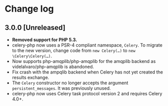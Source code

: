 # Change log

## 3.0.0 [Unreleased]

- **Removed support for PHP 5.3.**
- celery-php now uses a PSR-4 compliant namespace, `Celery`. To migrate to the
  new version, change code from `new Celery(…)` to `new \Celery\Celery(…)`.
- Now supports php-amqplib/php-amqplib for the amqplib backend as
  videlalvaro/php-amqplib is abandoned.
- Fix crash with the ampqlib backend when Celery has not yet created the
  results exchange.
- The `Celery` constructor no longer accepts the argument
  `persistent_messages`. It was previously unused.
- celery-php now uses Celery task protocol version 2 and requires Celery 4.0+.
